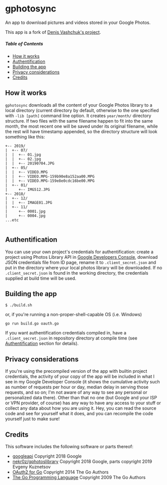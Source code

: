 # gphotosync
An app to download pictures and videos stored in your Google Photos.

This app is a fork of [Denis Vashchuk's project](https://gitlab.com/denis4net/gphotosync).

##### Table of Contents
* [How it works](#how-it-works)
* [Authentification](#authentification)
* [Building the app](#building-the-app)
* [Privacy considerations](#privacy-considerations)
* [Credits](#credits)

## How it works
`gphotosync` downloads all the content of your Google Photos library to a local directory (current directory by default, otherwise to the one specified with `-lib [path]` command line option. It creates `year/month/` directory structure. If two files with the same filename happen to fit into the same month, the most recent one will be saved under its original filename, while the rest will have timestamp appended, so the directory structure will look something like this:
```
+-- 2019/
|  +-- 07/
|  |  +-- 01.jpg
|  |  +-- 02.jpg
|  |  +-- 20190704.JPG
|  +-- 05/
|  |  +-- VIDEO.MPG
|  |  +-- VIDEO.MPG-159b90e8a152aa00.MPG
|  |  +-- VIDEO.MPG-159e8e0cdc16be00.MPG
|  +-- 01/
|     +-- IMG512.JPG
+-- 2018/
|  +-- 12/
|  |  +-- IMAGE01.JPG
|  +-- 11/
|     +-- 0001.jpg
|     +-- 0004.jpg
...etc
         
```

## Authentification
You can use your own project's credentials for authentification: create a project using Photos Library API in [Google Developers Console](https://console.developers.google.com), download JSON credentials file from ID page, rename it to `.client_secret.json` and put in the directory where your local photos library will be downloaded. If no `.client_secret.json` is found in the working directory, the credentials supplied at build time will be used.

## Building the app
```
$ ./build.sh
```
or, if you're running a non-proper-shell-capable OS (i.e. Windows)
```
go run build.go oauth.go
```
If you want authentification credentials compiled in, have a `.client_secret.json` in repository directory at compile time (see [Authentification](#authentification) section for details).

## Privacy considerations
If you're using the precompiled version of the app with builtin project credentials, the activity of your copy of the app will be included in what I see in my Google Developer Console (it shows the cumulative activity such as number of requests per hour or day, median delay in serving those requests, and so on; I'm not aware of any way to see any personal or personalized data there). Other than that no one (but Google and your ISP or VPN provider, of course) has any way to have any access to your stuff or collect any data about how you are using it. Hey, you can read the source code and see for yourself what it does, and you can recompile the code yourself just to make sure!

## Credits
This software includes the following software or parts thereof:
* [googleapi](https://google.golang.org/api/googleapi) Copyright 2018 Google
* [nekr0z/gphotoslibrary](https://github.com/nekr0z/gphotoslibrary) Copyright 2018 Google, parts copyright 2019 Evgeny Kuznetsov
* [OAuth2 for Go](https://github.com/golang/oauth2) Copyright 2014 The Go Authors
* [The Go Programming Language](https://golang.org) Copyright 2009 The Go Authors
